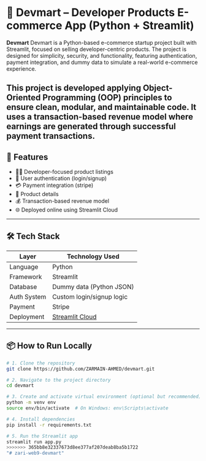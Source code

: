 
# 🛒 Devmart – Developer Products E-commerce App (Python + Streamlit)

**Devmart** 
Devmart is a Python-based e-commerce startup project built with Streamlit, focused on selling developer-centric products. The project is designed for simplicity, security, and functionality, featuring authentication, payment integration, and dummy data to simulate a real-world e-commerce experience.

This project is developed applying **Object-Oriented Programming (OOP) principles** to ensure clean, modular, and maintainable code. It uses a **transaction-based revenue model** where earnings are generated through successful payment transactions.
---

## 🚀 Features

- 🧑‍💻 Developer-focused product listings
- 🔐 User authentication (login/signup)
- 💳 Payment integration (stripe)
- 📂 Product details 
- 💰 Transaction-based revenue model
- 🌐 Deployed online using Streamlit Cloud

---

## 🛠️ Tech Stack

| Layer         | Technology Used           |
|---------------|----------------------------|
| Language      | Python                     |
| Framework     | Streamlit                  |
| Database      | Dummy data (Python JSON) |
| Auth System   | Custom login/signup logic  |
| Payment       | Stripe  |
| Deployment    | [Streamlit Cloud](https://streamlit.io/cloud) |

---

## 📦 How to Run Locally

```bash
# 1. Clone the repository
git clone https://github.com/ZARMAIN-AHMED/devmart.git

# 2. Navigate to the project directory
cd devmart

# 3. Create and activate virtual environment (optional but recommended)
python -m venv env
source env/bin/activate  # On Windows: env\Scripts\activate

# 4. Install dependencies
pip install -r requirements.txt

# 5. Run the Streamlit app
streamlit run app.py
>>>>>>> 365bb8e32337673d8ee377af207deab8ba5b1722
"# zari-web9-devmart" 

